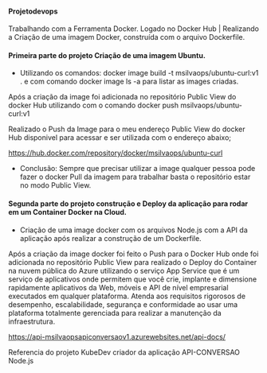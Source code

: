 #### Projetodevops

Trabalhando com a Ferramenta Docker. Logado no Docker Hub | Realizando a Criação de uma imagem Docker, construída com o arquivo Dockerfile.

#### Primeira parte do projeto Criação de uma imagem Ubuntu.

- Utilizando os comandos:  docker image build -t msilvaops/ubuntu-curl:v1 . e com comando
docker image ls -a  para listar as images criadas. 

Após a criação da image foi adicionada no repositório Public View do docker Hub utilizando com o comando docker push msilvaops/ubuntu-curl:v1

Realizado o Push da Image para o meu endereço Public View do docker Hub disponivel para acessar e ser utilizada com o endereço abaixo;

https://hub.docker.com/repository/docker/msilvaops/ubuntu-curl

- Conclusão: Sempre que precisar utilizar a image qualquer pessoa pode fazer o docker Pull da imagem para trabalhar basta o repositório estar no modo Public View.

#### Segunda parte do projeto construção e Deploy da aplicação para rodar em um Container Docker na Cloud. 

- Criação de uma image docker com os arquivos Node.js com a API da aplicação após realizar a construção de um Dockerfile.

Após a criação da image docker foi feito o Push para o Docker Hub onde foi adicionada no repositório Public View para realizado o Deploy do Container na nuvem pública do Azure utilizando o serviço App Service que é um serviço de aplicativos onde permitem que você crie, implante e dimensione rapidamente aplicativos da Web, móveis e API de nível empresarial executados em qualquer plataforma. Atenda aos requisitos rigorosos de desempenho, escalabilidade, segurança e conformidade ao usar uma plataforma totalmente gerenciada para realizar a manutenção da infraestrutura.

https://api-msilvaopsapiconversaov1.azurewebsites.net/api-docs/

Referencia do projeto KubeDev criador da aplicação API-CONVERSAO Node.js

